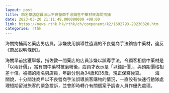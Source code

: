 ```yaml
---
layout: post
title: 兩名藥店店員涉以不良營商手法銷售中藥材被海關拘捕
date: 2023-03-20 21:11:49.000000000 +08:00
link: https://news.rthk.hk/rthk/ch/component/k2/1692793-20230320.htm
categories: rthk
---
```


海關拘捕兩名藥店男店員，涉嫌使用誤導性遺漏的不良營商手法銷售中藥材，違反《商品說明條例》。

海關早前接獲舉報，指佐敦一間藥店的店員涉嫌以誤導手法，令顧客相信中藥材是「以兩計價」，當有關中藥材被磨粉後，店員才表示是「以錢計價」，與預期價格相差十倍。被捕的兩名男店員，年齡分別為34歲和35歲，現正保釋候查。
　　
海關說，十分關注商戶以不良營商手法誤導旅客購物的情況，一直設有快速行動隊處理短期留港旅客的緊急投訴，並會即時轉介有關個案予調查人員作優先處理。
